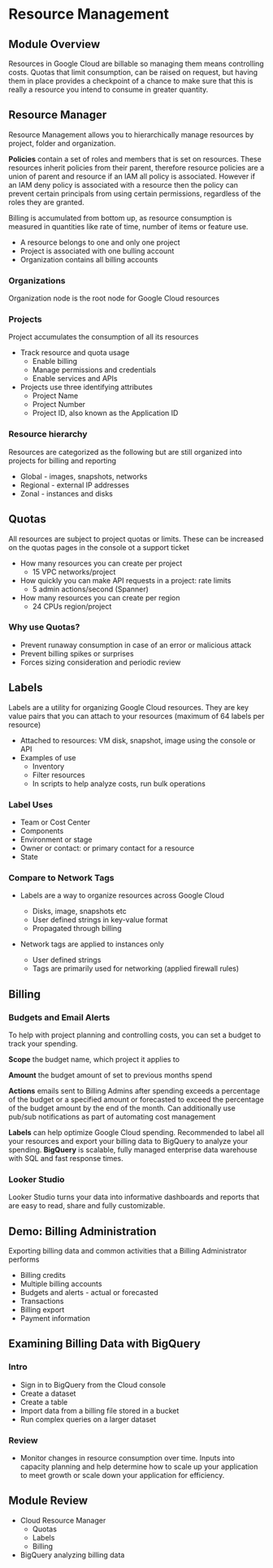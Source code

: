 <h1>Resource Management</h1>
<h2>Module Overview</h2>

Resources in Google Cloud are billable so managing them means controlling costs. Quotas that limit consumption, can be raised on request, but having them in place provides a checkpoint of a chance to make sure that this is really a resource you intend to consume in greater quantity.

<h2>Resource Manager</h2>

Resource Management allows you to hierarchically manage resources by project, folder and organization.

**Policies** contain a set of roles and members that is set on resources. These resources inherit policies from their parent, therefore resource policies are a union of parent and resource if an IAM all policy is associated. However if an IAM deny policy is associated with a resource then the policy can prevent certain principals from using certain permissions, regardless of the roles they are granted.

Billing is accumulated from bottom up, as resource consumption is measured in quantities like rate of time, number of items or feature use.

* A resource belongs to one and only one project
* Project is associated with one bulling account
* Organization contains all billing accounts

<h3>Organizations</h3>

Organization node is the root node for Google Cloud resources

<h3>Projects</h3>

Project accumulates the consumption of all its resources
* Track resource and quota usage
  * Enable billing
  * Manage permissions and credentials
  * Enable services and APIs
* Projects use three identifying attributes
  * Project Name
  * Project Number
  * Project ID, also known as the Application ID

<h3>Resource hierarchy</h3>

Resources are categorized as the following but are still organized into projects for billing and reporting
* Global - images, snapshots, networks
* Regional - external IP addresses
* Zonal - instances and disks

<h2>Quotas</h2>

All resources are subject to project quotas or limits. These can be increased on the quotas pages in the console ot a support ticket
* How many resources you can create per project
  * 15 VPC networks/project
* How quickly you can make API requests in a project: rate limits
  * 5 admin actions/second (Spanner)
* How many resources you can create per region
  * 24 CPUs region/project

<h3>Why use Quotas?</h3>

* Prevent runaway consumption in case of an error or malicious attack
* Prevent billing spikes or surprises
* Forces sizing consideration and periodic review

<h2>Labels</h2>

Labels are a utility for organizing Google Cloud resources. They are key value pairs that you can attach to your resources (maximum of 64 labels per resource)
* Attached to resources: VM disk, snapshot, image using the console or API
* Examples of use
  * Inventory
  * Filter resources
  * In scripts to help analyze costs, run bulk operations

<h3>Label Uses</h3>

* Team or Cost Center
* Components
* Environment or stage
* Owner or contact: or primary contact for a resource
* State

<h3>Compare to Network Tags</h3>

* Labels are a way to organize resources across Google Cloud
  * Disks, image, snapshots etc
  * User defined strings in key-value format
  * Propagated through billing

* Network tags are applied to instances only
  * User defined strings
  * Tags are primarily used for networking (applied firewall rules)

<h2>Billing</h2>

<h3>Budgets and Email Alerts</h3>

To help with project planning and controlling costs, you can set a budget to track your spending.

**Scope** the budget name, which project it applies to

**Amount** the budget amount of set to previous months spend

**Actions** emails sent to Billing Admins after spending exceeds a percentage of the budget or a specified amount or forecasted to exceed the percentage of the budget amount by the end of the month. Can additionally use pub/sub notifications as part of automating cost management

**Labels** can help optimize Google Cloud spending. Recommended to label all your resources and export your billing data to BigQuery to analyze your spending. **BigQuery** is scalable, fully managed enterprise data warehouse with SQL and fast response times.

<h3>Looker Studio</h3>

Looker Studio turns your data into informative dashboards and reports that are easy to read, share and fully customizable.

<h2>Demo: Billing Administration</h2>

Exporting billing data and common activities that a Billing Administrator performs
* Billing credits
* Multiple billing accounts
* Budgets and alerts - actual or forecasted
* Transactions
* Billing export
* Payment information

<h2>Examining Billing Data with BigQuery</h2>
<h3>Intro</h3>

* Sign in to BigQuery from the Cloud console
* Create a dataset
* Create a table
* Import data from a billing file stored in a bucket
* Run complex queries on a larger dataset

<h3>Review</h3>

* Monitor changes in resource consumption over time. Inputs into capacity planning and help determine how to scale up your application to meet growth or scale down your application for efficiency.

<h2>Module Review</h2>

* Cloud Resource Manager
  * Quotas
  * Labels
  * Billing
* BigQuery analyzing billing data

